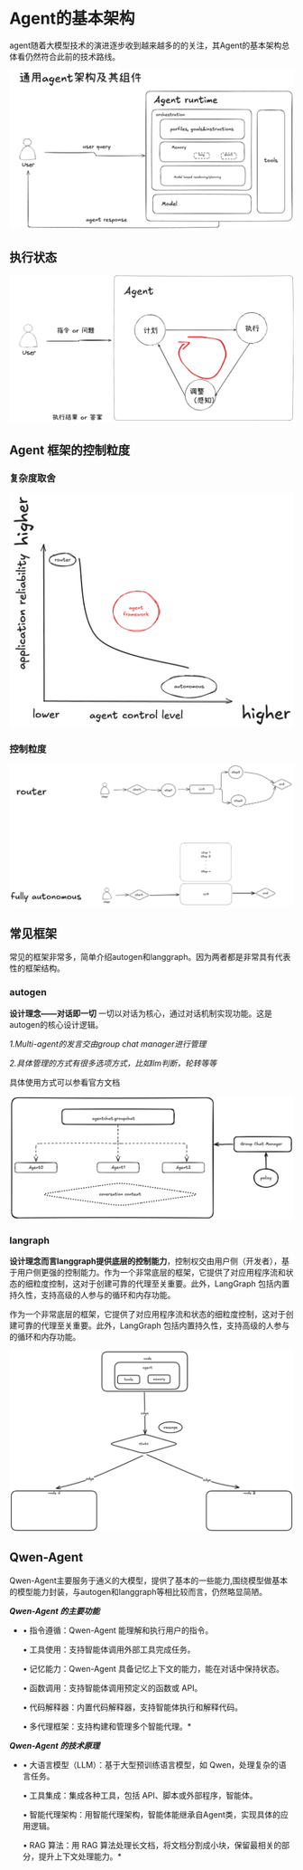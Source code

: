 # Agent的基本架构

agent随着大模型技术的演进逐步收到越来越多的的关注，其Agent的基本架构总体看仍然符合此前的技术路线。

![agent基本架构](https://github.com/xiangyuliu/material_arrangement/blob/main/sources/image/agent%E9%80%9A%E7%94%A8%E6%9E%B6%E6%9E%84%E5%8F%8A%E5%85%B6%E7%BB%84%E4%BB%B6-2025-01-14-1041.png)

## 执行状态


![执行状态](https://github.com/xiangyuliu/material_arrangement/blob/main/sources/image/%E5%91%A8%E6%9C%9F%E6%89%A7%E8%A1%8C%E7%A4%BA%E6%84%8F%E5%9B%BE-2025-01-14-1041.png)


## Agent 框架的控制粒度
### 复杂度取舍
![复杂度平衡](https://github.com/xiangyuliu/material_arrangement/blob/main/sources/image/%E5%A4%8D%E6%9D%82%E5%BA%A6-2025-01-14-1041.png)



### 控制粒度
![控制粒度](https://github.com/xiangyuliu/material_arrangement/blob/main/sources/image/%E4%B8%8D%E5%90%8C%E6%8E%A7%E5%88%B6%E7%A8%8B%E5%BA%A6-2025-01-14-1041.png)


## 常见框架
常见的框架非常多，简单介绍autogen和langgraph。因为两者都是非常具有代表性的框架结构。

### autogen
**设计理念——对话即一切** 一切以对话为核心，通过对话机制实现功能。这是autogen的核心设计逻辑。

*1.Multi-agent的发言交由group chat manager进行管理*

*2.具体管理的方式有很多选项方式，比如llm判断，轮转等等*

具体使用方式可以参看官方文档


![基本角色](https://github.com/xiangyuliu/material_arrangement/blob/main/sources/image/autogen%E5%9F%BA%E6%9C%AC%E8%A7%92%E8%89%B2-2025-01-14-1041.png)


### langraph
**设计理念而言langgraph提供底层的控制能力**，控制权交由用户侧（开发者），基于用户侧更强的控制能力。作为一个非常底层的框架，它提供了对应用程序流和状态的细粒度控制，这对于创建可靠的代理至关重要。此外，LangGraph 包括内置持久性，支持高级的人参与的循环和内存功能。

作为一个非常底层的框架，它提供了对应用程序流和状态的细粒度控制，这对于创建可靠的代理至关重要。此外，LangGraph 包括内置持久性，支持高级的人参与的循环和内存功能。

![langgraph基本构成](https://github.com/xiangyuliu/material_arrangement/blob/main/sources/image/%E6%9E%84%E6%88%90graph.png)



##  Qwen-Agent
Qwen-Agent主要服务于通义的大模型，提供了基本的一些能力,围绕模型做基本的模型能力封装，与autogen和langgraph等相比较而言，仍然略显简陋。

***Qwen-Agent 的主要功能***


*	•	指令遵循：Qwen-Agent 能理解和执行用户的指令。


	•	工具使用：支持智能体调用外部工具完成任务。


	•	记忆能力：Qwen-Agent 具备记忆上下文的能力，能在对话中保持状态。


	•	函数调用：支持智能体调用预定义的函数或 API。


	•	代码解释器：内置代码解释器，支持智能体执行和解释代码。


	•	多代理框架：支持构建和管理多个智能代理。*


***Qwen-Agent 的技术原理***

*	•	大语言模型（LLM）：基于大型预训练语言模型，如 Qwen，处理复杂的语言任务。


	•	工具集成：集成各种工具，包括 API、脚本或外部程序，智能体。


	•	智能代理架构：用智能代理架构，智能体能继承自Agent类，实现具体的应用逻辑。


	•	RAG 算法：用 RAG 算法处理长文档，将文档分割成小块，保留最相关的部分，提升上下文处理能力。*






